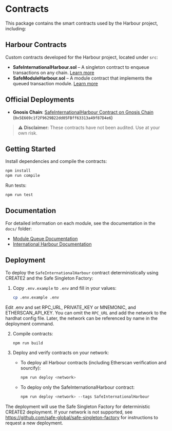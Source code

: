 # Contracts

This package contains the smart contracts used by the Harbour project, including:

## Harbour Contracts

Custom contracts developed for the Harbour project, located under `src`:

- **SafeInternationalHarbour.sol** – A singleton contract to enqueue transactions on any chain. [Learn more](docs/international-harbour.md)
- **SafeModuleHarbour.sol** – A module contract that implements the queued transaction module. [Learn more](docs/module-queue.md)

## Official Deployments

- **Gnosis Chain**: [SafeInternationalHarbour Contract on Gnosis Chain](https://gnosisscan.io/address/0x5E669c1f2F9629B22dd05FBff63313a49f87D4e6) (`0x5E669c1f2F9629B22dd05FBff63313a49f87D4e6`)

> ⚠️ **Disclaimer:** These contracts have not been audited. Use at your own risk.

## Getting Started

Install dependencies and compile the contracts:

```bash
npm install
npm run compile
```

Run tests:

```bash
npm run test
```

## Documentation

For detailed information on each module, see the documentation in the `docs/` folder:

- [Module Queue Documentation](docs/module-queue.md)
- [International Harbour Documentation](docs/international-harbour.md)

## Deployment

To deploy the `SafeInternationalHarbour` contract deterministically using CREATE2 and the Safe Singleton Factory:

1. Copy `.env.example` to `.env` and fill in your values:

   ```bash
   cp .env.example .env
   ```

Edit .env and set RPC_URL, PRIVATE_KEY or MNEMONIC, and ETHERSCAN_API_KEY. You can omit the `RPC_URL` and add the network to the hardhat config file. Later, the network can be referenced by name in the deployment command.

2. Compile contracts:

   ```bash
   npm run build
   ```

3. Deploy and verify contracts on your network:
   - To deploy all Harbour contracts (including Etherscan verification and sourcify):
     ```bash
     npm run deploy <network>
     ```
   - To deploy only the SafeInternationalHarbour contract:
     ```bash
     npm run deploy <network> --tags SafeInternationalHarbour
     ```

The deployment will use the Safe Singleton Factory for deterministic CREATE2 deployment. If your network is not supported, see https://github.com/safe-global/safe-singleton-factory for instructions to request a new deployment.
